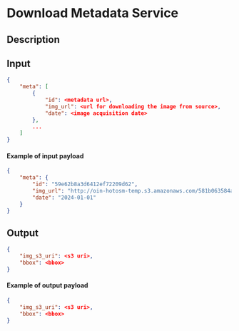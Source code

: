 # Download Metadata Service

## Description

## Input
```json
{
    "meta": [
        {
            "id": <metadata url>,
            "img_url": <url for downloading the image from source>,
            "date": <image acquisition date>
        },
        ...
    ]
}
```

#### Example of input payload
```json
{
    "meta": {
        "id": "59e62b8a3d6412ef72209d62",
        "img_url": "http://oin-hotosm-temp.s3.amazonaws.com/581b063584ae75bb00ec7549/0/581b0892b0eae7f3b143a8ec.tif",
        "date": "2024-01-01"
    }
}
```

## Output

```json
{
    "img_s3_uri": <s3 uri>,
    "bbox": <bbox>
}
```
#### Example of output payload
```json
{
    "img_s3_uri": <s3 uri>,
    "bbox": <bbox>
}
```


